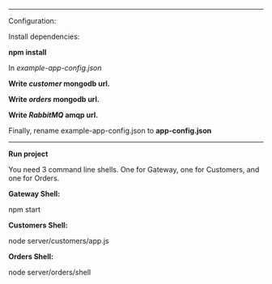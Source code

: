 

___
Configuration:

Install dependencies:

**npm install**

In *example-app-config.json*

  **Write *customer* mongodb url.**
  
  **Write *orders* mongodb url.**
  
  **Write *RabbitMQ* amqp url.**
  
  Finally, rename example-app-config.json to **app-config.json**
  
___
**Run project**

You need 3 command line shells. One for Gateway, one for Customers, and one for Orders.

**Gateway Shell:**

npm start

**Customers Shell:**

node server/customers/app.js

**Orders Shell:**

node server/orders/shell


